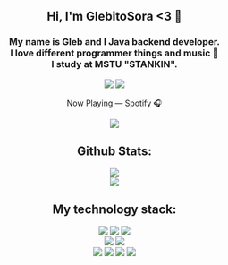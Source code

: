 <h2 align=center> Hi, I'm GlebitoSora <3 🤧</h2>
<h3 align=center>My name is Gleb and I Java backend developer.
<br>
I love different programmer things and music 🥰
<br>
I study at MSTU "STANKIN".
</h3>
<p align="center">
<a href="https://github.com/GlebitoSora"> <img src="https://img.shields.io/github/followers/GlebitoSora?label=follow&logo=github&style=for-the-badge&labelColor=purple"></a>
<a href="https://t.me/maybesora"> <img src="https://img.shields.io/static/v1?style=for-the-badge&logo=telegram&label=Telegram&message=maybesora&color=purple&labelColor=black"></a>
<p align="center"> Now Playing — Spotify 🎧</p>
<p align="center">
<a href="https://spotify-github-profile.vercel.app/api/view?uid=31sttlpchdinmjsxdgz4cm56foqm&redirect=true">
<img src="https://spotify-github-profile.vercel.app/api/view?uid=31sttlpchdinmjsxdgz4cm56foqm&cover_image=true&theme=novatorem&show_offline=false&background_color=121212&interchange=true&bar_color=53b14f&bar_color_cover=false"/>
</a>
</p>
<h2 align=center> Github Stats: </h2>
<p align="center">
<img src = "https://github-readme-stats.vercel.app/api?username=GlebitoSora&show_icons=true&theme=radical">
<br>
<img src = "https://github-readme-stats.vercel.app/api/top-langs/?username=GlebitoSora&hide_progress=true&theme=radical">
</p>
<h2 align="center"> My technology stack:</h2>
<p align="center">
<img src="https://img.shields.io/badge/Java-purple?style=for-the-badge&logo=Java&logoColor=white"/>
<img src="https://img.shields.io/badge/Spring-green?style=for-the-badge&logo=Spring&logoColor=white"/>
<img src="https://img.shields.io/badge/c/c++-%2300599C.svg?style=for-the-badge&logo=c%2B%2B&logoColor=white">
<br>
<img src="https://img.shields.io/badge/postgres-%23316192.svg?style=for-the-badge&logo=postgresql&logoColor=white">
<img src="https://img.shields.io/badge/Hibernate-blue?style=for-the-badge&logo=Hibernate&logoColor=white"/>
<br>
<img src="https://img.shields.io/badge/Docker-blue?style=for-the-badge&logo=Docker&logoColor=white"/>
<img src="https://img.shields.io/badge/redis-%23DD0031.svg?style=for-the-badge&logo=redis&logoColor=white">
<img src="https://img.shields.io/badge/git-%23F05033.svg?style=for-the-badge&logo=git&logoColor=white">
<img src="https://img.shields.io/badge/Linux-yellow?style=for-the-badge&logo=linux&logoColor=white">
</p>
